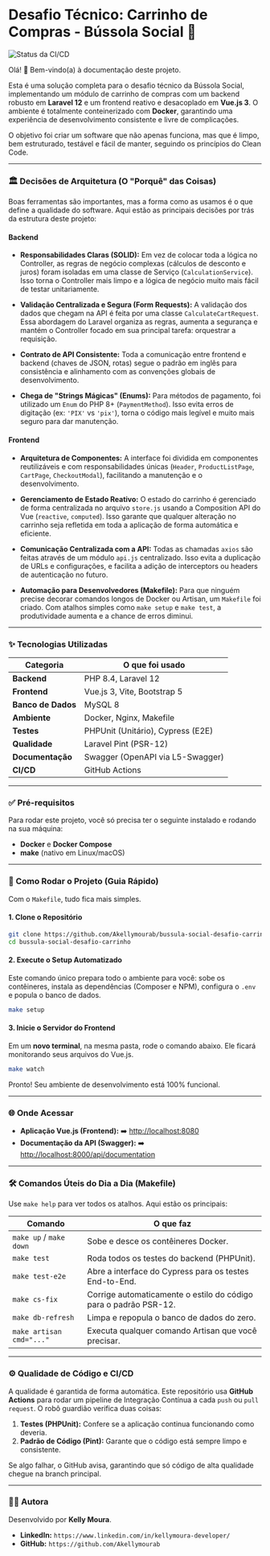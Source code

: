 # Desafio Técnico: Carrinho de Compras - Bússola Social 🛒

![Status da CI/CD](https://github.com/Akellymourab/bussula-social-desafio-carrinho/actions/workflows/ci.yml/badge.svg)

Olá! 👋 Bem-vindo(a) à documentação deste projeto.

Esta é uma solução completa para o desafio técnico da Bússola Social, implementando um módulo de carrinho de compras com um backend robusto em **Laravel 12** e um frontend reativo e desacoplado em **Vue.js 3**. O ambiente é totalmente conteinerizado com **Docker**, garantindo uma experiência de desenvolvimento consistente e livre de complicações.

O objetivo foi criar um software que não apenas funciona, mas que é limpo, bem estruturado, testável e fácil de manter, seguindo os princípios do Clean Code.

---

### 🏛️ Decisões de Arquitetura (O "Porquê" das Coisas)

Boas ferramentas são importantes, mas a forma como as usamos é o que define a qualidade do software. Aqui estão as principais decisões por trás da estrutura deste projeto:

#### Backend
-   **Responsabilidades Claras (SOLID):** Em vez de colocar toda a lógica no Controller, as regras de negócio complexas (cálculos de desconto e juros) foram isoladas em uma classe de Serviço (`CalculationService`). Isso torna o Controller mais limpo e a lógica de negócio muito mais fácil de testar unitariamente.

-   **Validação Centralizada e Segura (Form Requests):** A validação dos dados que chegam na API é feita por uma classe `CalculateCartRequest`. Essa abordagem do Laravel organiza as regras, aumenta a segurança e mantém o Controller focado em sua principal tarefa: orquestrar a requisição.

-   **Contrato de API Consistente:** Toda a comunicação entre frontend e backend (chaves de JSON, rotas) segue o padrão em inglês para consistência e alinhamento com as convenções globais de desenvolvimento.

-   **Chega de "Strings Mágicas" (Enums):** Para métodos de pagamento, foi utilizado um `Enum` do PHP 8+ (`PaymentMethod`). Isso evita erros de digitação (ex: `'PIX'` vs `'pix'`), torna o código mais legível e muito mais seguro para dar manutenção.

#### Frontend
-   **Arquitetura de Componentes:** A interface foi dividida em componentes reutilizáveis e com responsabilidades únicas (`Header`, `ProductListPage`, `CartPage`, `CheckoutModal`), facilitando a manutenção e o desenvolvimento.

-   **Gerenciamento de Estado Reativo:** O estado do carrinho é gerenciado de forma centralizada no arquivo `store.js` usando a Composition API do Vue (`reactive`, `computed`). Isso garante que qualquer alteração no carrinho seja refletida em toda a aplicação de forma automática e eficiente.

-   **Comunicação Centralizada com a API:** Todas as chamadas `axios` são feitas através de um módulo `api.js` centralizado. Isso evita a duplicação de URLs e configurações, e facilita a adição de interceptors ou headers de autenticação no futuro.

-   **Automação para Desenvolvedores (Makefile):** Para que ninguém precise decorar comandos longos de Docker ou Artisan, um `Makefile` foi criado. Com atalhos simples como `make setup` e `make test`, a produtividade aumenta e a chance de erros diminui.

---

### ✨ Tecnologias Utilizadas

| Categoria          | O que foi usado                         |
| ------------------ | --------------------------------------- |
| **Backend** | PHP 8.4, Laravel 12                     |
| **Frontend** | Vue.js 3, Vite, Bootstrap 5             |
| **Banco de Dados** | MySQL 8                                 |
| **Ambiente** | Docker, Nginx, Makefile                 |
| **Testes** | PHPUnit (Unitário), Cypress (E2E)       |
| **Qualidade** | Laravel Pint (PSR-12)                   |
| **Documentação** | Swagger (OpenAPI via L5-Swagger)        |
| **CI/CD** | GitHub Actions                          |

---

### ✅ Pré-requisitos

Para rodar este projeto, você só precisa ter o seguinte instalado e rodando na sua máquina:

-   **Docker** e **Docker Compose**
-   **make** (nativo em Linux/macOS)

---

### 🚀 Como Rodar o Projeto (Guia Rápido)

Com o `Makefile`, tudo fica mais simples.

#### 1. Clone o Repositório
```bash
git clone https://github.com/Akellymourab/bussula-social-desafio-carrinho.git
cd bussula-social-desafio-carrinho
```

#### 2. Execute o Setup Automatizado
Este comando único prepara todo o ambiente para você: sobe os contêineres, instala as dependências (Composer e NPM), configura o `.env` e popula o banco de dados.
```bash
make setup
```

#### 3. Inicie o Servidor do Frontend
Em um **novo terminal**, na mesma pasta, rode o comando abaixo. Ele ficará monitorando seus arquivos do Vue.js.
```bash
make watch
```

Pronto! Seu ambiente de desenvolvimento está 100% funcional.

---

### 🌐 Onde Acessar

-   **Aplicação Vue.js (Frontend):** ➡️ [http://localhost:8080](http://localhost:8080)
-   **Documentação da API (Swagger):** ➡️ [http://localhost:8000/api/documentation](http://localhost:8000/api/documentation)

---

### 🛠️ Comandos Úteis do Dia a Dia (Makefile)

Use `make help` para ver todos os atalhos. Aqui estão os principais:

| Comando | O que faz |
|---|---|
| `make up` / `make down` | Sobe e desce os contêineres Docker. |
| `make test` | Roda todos os testes do backend (PHPUnit). |
| `make test-e2e` | Abre a interface do Cypress para os testes End-to-End. |
| `make cs-fix` | Corrige automaticamente o estilo do código para o padrão PSR-12. |
| `make db-refresh`| Limpa e repopula o banco de dados do zero. |
| `make artisan cmd="..."` | Executa qualquer comando Artisan que você precisar. |

---

### ⚙️ Qualidade de Código e CI/CD

A qualidade é garantida de forma automática. Este repositório usa **GitHub Actions** para rodar um pipeline de Integração Contínua a cada `push` ou `pull request`. O robô guardião verifica duas coisas:

1.  **Testes (PHPUnit):** Confere se a aplicação continua funcionando como deveria.
2.  **Padrão de Código (Pint):** Garante que o código está sempre limpo e consistente.

Se algo falhar, o GitHub avisa, garantindo que só código de alta qualidade chegue na branch principal.

---

### 👩‍💻 Autora

Desenvolvido por **Kelly Moura**.

-   **LinkedIn:** `https://www.linkedin.com/in/kellymoura-developer/`
-   **GitHub:** `https://github.com/Akellymourab`
